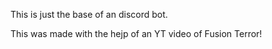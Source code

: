 This is just the base of an discord bot.

This was made with the hejp of an YT video of Fusion Terror!

